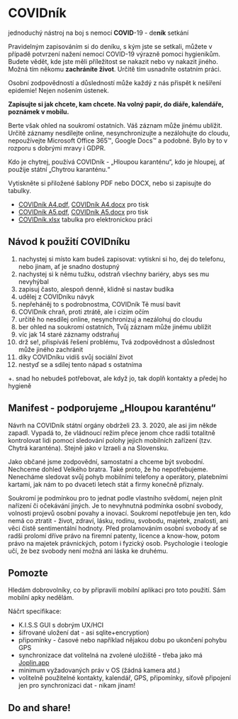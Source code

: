 # COVIDník

jednoduchý nástroj na boj s nemocí **COVID**-19 - de**ník** setkání

Pravidelným zapisováním si do deníku, s kým jste se setkali, můžete v případě potvrzení nažení nemocí COVID-19 výrazně pomoci hygienikům. Budete vědět, kde jste měli příležitost se nakazit nebo vy nakazit jiného. Možná tím někomu **zachráníte život**. Určitě tím usnadníte ostatním práci.

Osobní zodpovědností a důsledností může každý z nás přispět k nešíření epidemie! Nejen nošením ústenek.

**Zapisujte si jak chcete, kam chcete. Na volný papír, do diáře, kalendáře, poznámek v mobilu.**

Berte však ohled na soukromí ostatních. Váš záznam může jinému ublížit. Určitě záznamy nesdílejte online, nesynchronizujte a nezálohujte do cloudu, nepoužívejte Microsoft Office 365&trade;, Google Docs&trade; a podobné. Bylo by to v rozporu s dobrými mravy i GDPR.

Kdo je chytrej, používá COVIDník - „Hloupou karanténu“, kdo je hloupej, ať použije státní „Chytrou karanténu.“

Vytiskněte si přiložené šablony PDF nebo DOCX, nebo si zapisujte do tabulky.

- [COVIDník A4.pdf](https://github.com/cernekj/COVIDnik/blob/master/COVIDnik_A4.pdf), [COVIDník A4.docx](https://github.com/cernekj/COVIDnik/blob/master/COVIDnik_A4.docx) pro tisk
- [COVIDník A5.pdf](https://github.com/cernekj/COVIDnik/blob/master/COVIDnik_A5.pdf), [COVIDník A5.docx](https://github.com/cernekj/COVIDnik/blob/master/COVIDnik_A5.docx) pro tisk
- [COVIDník.xlsx](https://github.com/cernekj/COVIDnik/blob/master/COVIDnik.xlsx) tabulka pro elektronickou práci

## Návod k použití COVIDníku

1. nachystej si místo kam budeš zapisovat: vytiskni si ho, dej do telefonu, nebo jinam, ať je snadno dostupný
2. nachystej si k němu tužku, odstraň všechny bariéry, abys ses mu nevyhýbal
3. zapisuj často, alespoň denně, klidně si nastav budíka
4. udělej z COVIDníku návyk
5. nepřeháněj to s podrobnostma, COVIDník Tě musí bavit
6. COVIDník chraň, proti ztrátě, ale i cizím očím
7. určitě ho nesdílej online, nesynchronizuj a nezálohuj do cloudu
8. ber ohled na soukromí ostatních, Tvůj záznam může jinému ublížit
9. víc jak 14 staré záznamy odstraňuj
10. drž se!, přispíváš řešení problému, Tvá zodpovědnost a důslednost může jiného zachránit
11. díky COVIDníku vidíš svůj sociální život
12. nestyď se a sdílej tento nápad s ostatníma

+. snad ho nebudeš potřebovat, ale když jo, tak doplň kontakty a předej ho hygieně


## Manifest - podporujeme „Hloupou karanténu“

Návrh na COVIDník státní orgány obdrželi 23. 3. 2020, ale asi jim někde zapadl. Vypadá to, že vládnoucí režim přece jenom chce radši totalitně kontrolovat lidi pomocí sledování polohy jejich mobilních zařízení (tzv. Chytrá karanténa). Stejně jako v Izraeli a na Slovensku.

Jako občané jsme zodpovědní, samostatní a chceme být svobodní. Nechceme dohled Velkého bratra. Také proto, že ho nepotřebujeme. Nenecháme sledovat svůj pohyb mobilními telefony a operátory, platebními kartami, jak nám to po dvaceti letech stát a firmy konečně přiznaly.

Soukromí je podmínkou pro to jednat podle vlastního svědomí, nejen plnit nařízení či očekávání jiných. Je to nevyhnutná podmínka osobní svobody, volnosti projevů osobní povahy a inovací. Soukromí nepotřebuje jen ten, kdo nemá co ztratit - život, zdraví, lásku, rodinu, svobodu, majetek, znalosti, ani věci čistě sentimentální hodnoty. Před prolamováním osobní svobody ať se radši prolomí dříve právo na firemní patenty, licence a know-how, potom právo na majetek právnických, potom i fyzický osob. Psychologie i teologie učí, že bez svobody není možná ani láska ke druhému.

## Pomozte

Hledám dobrovolníky, co by připravili mobilní aplikaci pro toto použití. Sám mobilní apky nedělám.

Náčrt specifikace:
- K.I.S.S GUI s dobrým UX/HCI
- šifrované uložení dat - asi sqlite+encryption)
- připomínky - časové nebo například nějakou dobu po ukončení pohybu GPS
- synchronizace dat volitelná na zvolené uložiště - třeba jako má [Joplin.app](https://github.com/laurent22/joplin)
- minimum vyžadovaných práv v OS (žádná kamera atd.)
- volitelně použitelné kontakty, kalendář, GPS, připomínky, síťově připojení jen pro synchronizaci dat - nikam jinam!

## Do and share!